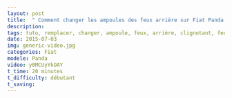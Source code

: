 ```yaml
---
layout: post
title:  " Comment changer les ampoules des feux arrière sur Fiat Panda 2  "
description: 
tags: tuto, remplacer, changer, ampoule, feux, arrière, clignotant, feu stop,
date: 2015-07-03 
img: generic-video.jpg
categories: Fiat
modele: Panda
video: y0MCUyYkOAY
t_time: 20 minutes
t_difficulty: débutant
t_saving:  
---
```

